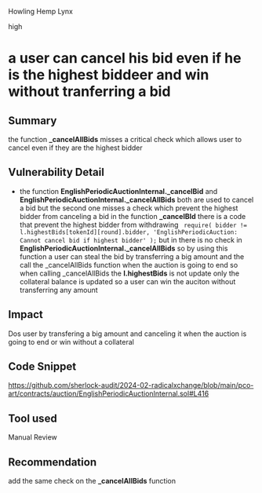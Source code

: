 Howling Hemp Lynx

high

# a user can cancel his bid even if he is the highest biddeer and win without tranferring a bid

## Summary
the function **_cancelAllBids** misses a critical check which allows user to cancel even if they are the highest bidder  
## Vulnerability Detail

- the function **EnglishPeriodicAuctionInternal._cancelBid** and **EnglishPeriodicAuctionInternal._cancelAllBids** both are used to cancel a bid but the second one misses a check which prevent the highest bidder from canceling a bid   in the function **_cancelBId** 
 there is a code that prevent the highest bidder from withdrawing  ` require(
            bidder != l.highestBids[tokenId][round].bidder,
            'EnglishPeriodicAuction: Cannot cancel bid if highest bidder'
        );`
but in there is no check in   **EnglishPeriodicAuctionInternal._cancelAllBids** so by using this function a user can steal the bid by transferring   a big amount  and the call the  _cancelAllBids  function when the auction is  going to end  so when  calling _cancelAllBids  the  **l.highestBids** is not update only the collateral balance is updated so a user can win the auciton without transferring any amount  
## Impact
Dos user by transfering a big amount and canceling it when the auction is going to end
or win without a collateral 
## Code Snippet
https://github.com/sherlock-audit/2024-02-radicalxchange/blob/main/pco-art/contracts/auction/EnglishPeriodicAuctionInternal.sol#L416
## Tool used

Manual Review

## Recommendation
add the same check on the  **_cancelAllBids** function 
